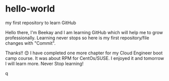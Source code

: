 # hello-world
my first repository to learn GitHub

Hello there, I'm Beekay and I am learning GitHub which will help me to grow professionally. Learning never stops so here is my first repository/file changes with "Commit".

Thanks!! 😊 
I have completed one more chapter for my Cloud Engineer boot camp course. It was about RPM for CentOs/SUSE. I enjoyed it and tomorrow I will learn more.
Never Stop learning!

q
